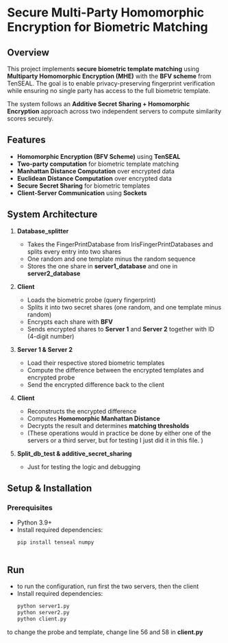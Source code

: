 # Secure Multi-Party Homomorphic Encryption for Biometric Matching

## Overview
This project implements **secure biometric template matching** using **Multiparty Homomorphic Encryption (MHE)** with the **BFV scheme** from TenSEAL. The goal is to enable privacy-preserving fingerprint verification while ensuring no single party has access to the full biometric template.

The system follows an **Additive Secret Sharing + Homomorphic Encryption** approach across two independent servers to compute similarity scores securely.

## Features
- **Homomorphic Encryption (BFV Scheme)** using **TenSEAL**
- **Two-party computation** for biometric template matching
- **Manhattan Distance Computation** over encrypted data
- **Euclidean Distance Computation** over encrypted data
- **Secure Secret Sharing** for biometric templates
- **Client-Server Communication** using **Sockets**

## System Architecture
1. **Database_splitter**
   - Takes the FingerPrintDatabase from IrisFingerPrintDatabases and splits every entry into two shares
   - One random and one template minus the random sequence
   - Stores the one share in **server1_database** and one in **server2_database**


2. **Client**
   - Loads the biometric probe (query fingerprint)
   - Splits it into two secret shares  (one random, and one template minus random)
   - Encrypts each share with **BFV**
   - Sends encrypted shares to **Server 1** and **Server 2** together with ID (4-digit number)


3. **Server 1 & Server 2**
   - Load their respective stored biometric templates  
   - Compute the difference between the encrypted templates and encrypted probe  
   - Send the encrypted difference back to the client


4. **Client**
   - Reconstructs the encrypted difference  
   - Computes **Homomorphic Manhattan Distance**
   - Decrypts the result and determines **matching thresholds**
   - (These operations would in practice be done by either one of the servers or a third server, but for testing I just did it in this file. )


5. **Split_db_test & additive_secret_sharing**
   - Just for testing the logic and debugging
   
## Setup & Installation
### Prerequisites
- Python 3.9+
- Install required dependencies:
  ```sh
  pip install tenseal numpy
  


## Run

- to run the configuration, run first the two servers, then the client
- Install required dependencies:
  ```sh
  python server1.py
  python server2.py
  python client.py
  

to change the probe and template, change line 56 and 58 in **client.py**
  
